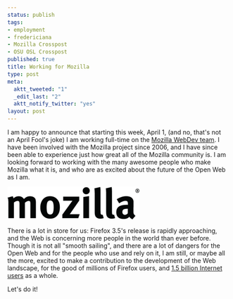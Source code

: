 ```yaml
--- 
status: publish
tags: 
- employment
- fredericiana
- Mozilla Crosspost
- OSU OSL Crosspost
published: true
title: Working for Mozilla
type: post
meta: 
  aktt_tweeted: "1"
  _edit_last: "2"
  aktt_notify_twitter: "yes"
layout: post
---
```

I am happy to announce that starting this week, April 1, (and no, that's not an April Fool's joke) I am working full-time on the <a href="http://blog.mozilla.com/webdev/">Mozilla WebDev team</a>. I have been involved with the Mozilla project since 2006, and I have since been able to experience just how great all of the Mozilla community is. I am looking forward to working with the many awesome people who make Mozilla what it is, and who are as excited about the future of the Open Web as I am.

<img src="/media/wp/2009/04/mozilla-300x74.png" alt="mozilla Logo" title="mozilla Logo" width="300" height="74" class="alignnone size-medium wp-image-2109" />

There is a lot in store for us: Firefox 3.5's release is rapidly approaching, and the Web is concerning more people in the world than ever before. Though it is not all "smooth sailing", and there are a lot of dangers for the Open Web and for the people who use and rely on it, I am still, or maybe all the more, excited to make a contribution to the development of the Web landscape, for the good of millions of Firefox users, and <a href="http://www.internetworldstats.com/stats.htm">1.5 billion Internet users</a> as a whole.

Let's do it!
